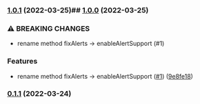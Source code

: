 

### [1.0.1](https://github.com/plumvillage/react-native-override-color-scheme/compare/v1.0.0...v1.0.1) (2022-03-25)## [1.0.0](https://github.com/plumvillage/react-native-override-color-scheme/compare/v0.1.1...v1.0.0) (2022-03-25)


### ⚠ BREAKING CHANGES

* rename method fixAlerts -> enableAlertSupport (#1)

### Features

* rename method fixAlerts -> enableAlertSupport ([#1](https://github.com/plumvillage/react-native-override-color-scheme/issues/1)) ([9e8fe18](https://github.com/plumvillage/react-native-override-color-scheme/commit/9e8fe1846bb6b7f1ac142224d6d2d9900389831f))

### [0.1.1](https://github.com/plumvillage/react-native-override-color-scheme/compare/v0.1.1...v1.0.0) (2022-03-24)